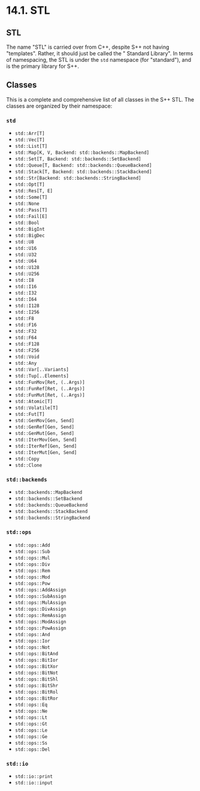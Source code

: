 # 14.1. STL

<primary-label ref="header-label"/>

<secondary-label ref="doc-wip"/>

## STL

The name "STL" is carried over from C++, despite S++ not having "templates". Rather, it should just be called the "
Standard Library". In terms of namespacing, the STL is under the `std` namespace (for "standard"), and is the primary
library for S++.

## Classes

This is a complete and comprehensive list of all classes in the S++ STL. The classes are organized by their namespace:

### `std`
- `std::Arr[T]`
- `std::Vec[T]`
- `std::List[T]`
- `std::Map[K, V, Backend: std::backends::MapBackend]`
- `std::Set[T, Backend: std::backends::SetBackend]`
- `std::Queue[T, Backend: std::backends::QueueBackend]`
- `std::Stack[T, Backend: std::backends::StackBackend]`
- `std::Str[Backend: std::backends::StringBackend]`
- `std::Opt[T]`
- `std::Res[T, E]`
- `std::Some[T]`
- `std::None`
- `std::Pass[T]`
- `std::Fail[E]`
- `std::Bool`
- `std::BigInt`
- `std::BigDec`
- `std::U8`
- `std::U16`
- `std::U32`
- `std::U64`
- `std::U128`
- `std::U256`
- `std::I8`
- `std::I16`
- `std::I32`
- `std::I64`
- `std::I128`
- `std::I256`
- `std::F8`
- `std::F16`
- `std::F32`
- `std::F64`
- `std::F128`
- `std::F256`
- `std::Void`
- `std::Any`
- `std::Var[..Variants]`
- `std::Tup[..Elements]`
- `std::FunMov[Ret, (..Args)]`
- `std::FunRef[Ret, (..Args)]`
- `std::FunMut[Ret, (..Args)]`
- `std::Atomic[T]`
- `std::Volatile[T]`
- `std::Fut[T]`
- `std::GenMov[Gen, Send]`
- `std::GenRef[Gen, Send]`
- `std::GenMut[Gen, Send]`
- `std::IterMov[Gen, Send]`
- `std::IterRef[Gen, Send]`
- `std::IterMut[Gen, Send]`
- `std::Copy`
- `std::Clone`

### `std::backends`
- `std::backends::MapBackend`
- `std::backends::SetBackend`
- `std::backends::QueueBackend`
- `std::backends::StackBackend`
- `std::backends::StringBackend`

### `std::ops`
- `std::ops::Add`
- `std::ops::Sub`
- `std::ops::Mul`
- `std::ops::Div`
- `std::ops::Rem`
- `std::ops::Mod`
- `std::ops::Pow`
- `std::ops::AddAssign`
- `std::ops::SubAssign`
- `std::ops::MulAssign`
- `std::ops::DivAssign`
- `std::ops::RemAssign`
- `std::ops::ModAssign`
- `std::ops::PowAssign`
- `std::ops::And`
- `std::ops::Ior`
- `std::ops::Not`
- `std::ops::BitAnd`
- `std::ops::BitIor`
- `std::ops::BitXor`
- `std::ops::BitNot`
- `std::ops::BitShl`
- `std::ops::BitShr`
- `std::ops::BitRol`
- `std::ops::BitRor`
- `std::ops::Eq`
- `std::ops::Ne`
- `std::ops::Lt`
- `std::ops::Gt`
- `std::ops::Le`
- `std::ops::Ge`
- `std::ops::Ss`
- `std::ops::Del`

### `std::io`
- `std::io::print`
- `std::io::input`
